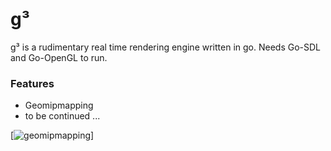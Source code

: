 g³
==

g³ is a rudimentary real time rendering engine written in go.
Needs Go-SDL and Go-OpenGL to run.

### Features ###
 * Geomipmapping
 * to be continued ...

[![geomipmapping](http://chsc.github.com/g3/doc/geomipmapping.png)]
